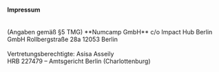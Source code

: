 ---
---
#### Impressum
<br>
(Angaben gemäß §5 TMG)  
**Numcamp GmbH**  
c/o Impact Hub Berlin GmbH  
Rollbergstraße 28a  
12053 Berlin  
<br>
<br>
Vertretungsberechtigte: Asisa Asseily
<br>
HRB 227479 – Amtsgericht Berlin (Charlottenburg)
